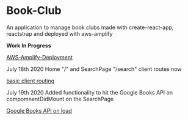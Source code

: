 # Book-Club
An application to manage book clubs made with create-react-app, reactstrap and deployed with aws-amplify

**Work In Progress**

[AWS-Amplify-Deployment](https://master.d3ghrbf69ms0s4.amplifyapp.com/)

July 18th 2020
Home "/" and SearchPage "/search" client routes now


[basic client routing](https://drive.google.com/file/d/1ko3YiuScsLRZX7K5vafv9btGAMpD4VPs/view)

July 19th 2020
Added functionality to hit the Google Books API on compomnentDidMount on the SearchPage 


[Google Books API on load](https://drive.google.com/file/d/1YV8IJORcMr6Cwkd7YAE5U_kiVkWl5__J/view)
